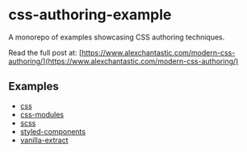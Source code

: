 # css-authoring-example

A monorepo of examples showcasing CSS authoring techniques.

Read the full post at: [https://www.alexchantastic.com/modern-css-authoring/](https://www.alexchantastic.com/modern-css-authoring/)

## Examples

- [css](./exampples/css)
- [css-modules](./examples/css-modules)
- [scss](./examples/scss)
- [styled-components](./examples/styled-components)
- [vanilla-extract](./examples/vanilla-extract)

